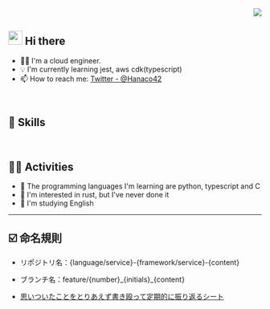 <!-- 1. GitHub usernameを変更 -->
<div align="right">
  <img src="https://komarev.com/ghpvc/?username=username" />
</div>

<!-- 2. プロフィールや連絡先を変更 -->
## <img src="https://media.giphy.com/media/hvRJCLFzcasrR4ia7z/giphy.gif" width="28"> Hi there

- 🧑‍💻 I'm a cloud engineer.
- 💡 I'm currently learning jest, aws cdk(typescript)
- 📫 How to reach me: [Twitter - @Hanaco42](https://twitter.com/Hanaco42)
<br>


<!-- 3. 好きな技術スタックに変更 -->
<!-- ライトモート：theme=light, ダークモート：theme=dark -->
<!-- アイコンの選択肢一覧：https://arc.net/l/quote/zizyykfh -->
## 🌱 Skills
<!-- img alt="my skills" src="https://skillicons.dev/icons?theme=dark&perline=7&i=html,css,js,ts,react,next,figma,python,fastapi,go,docker,terraform,aws,gcp" / -->
<br>



<!-- 4. GitHub usernameを変更, 2箇所 -->
<!-- ライトモート：theme=light, ダークモート：theme=vue-dark  -->
## 🏃‍♀️ Activities

- 👯 The programming languages I'm learning are python, typescript and C
- 🌱 I'm interested in rust, but I've never done it
- 🎵 I'm studying English


<div align="left"> 
  <!--img alt="Top Langs" height="170px" src="https://github-readme-stats.vercel.app/api?username=username&theme=vue-dark&layout=compact" /-->
  <!--img alt="github stats" height="170px" src="https://github-readme-stats.vercel.app/api/top-langs/?username=username&theme=vue-dark&layout=compact" /-->
</div>


<!--
This repository is a ✨ _special_ ✨ repository because its `README.md` (this file) appears on your GitHub profile.

Here are some ideas to get you started:

- 🔭 I’m currently working on ...
- 👯 I’m looking to collaborate on ...
- 🤔 I’m looking for help with ...
- 💬 Ask me about ...
- 📫 How to reach me: ...
- 😄 Pronouns: ...
- ⚡ Fun fact: ...
-->

---
## ☑️ 命名規則
- リポジトリ名：{language/service}-{framework/service}-{content}
- ブランチ名：feature/{number}\_{initials}\_{content}

- [思いついたことをとりあえず書き殴って定期的に振り返るシート](https://docs.google.com/spreadsheets/d/e/2PACX-1vQpXDYm-1INi8sCqHJo6mOzuz1o5IwRlo-mgcLqvLIKE3lN2LuJfO69oSdSwDH2PAGykUm-9sMWv0Dx/pubhtml)

<!--
**hanakonako42/hanakonako42** is a ✨ _special_ ✨ repository because its `README.md` (this file) appears on your GitHub profile.

Here are some ideas to get you started:

- 🔭 I’m currently working on ...
- 🌱 I’m currently learning ...
- 👯 I’m looking to collaborate on ...
- 🤔 I’m looking for help with ...
- 💬 Ask me about ...
- 📫 How to reach me: ...
- 😄 Pronouns: ...
- ⚡ Fun fact: ...
-->
